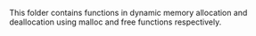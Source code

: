 This folder contains functions in dynamic memory allocation and deallocation using malloc and free functions respectively.

